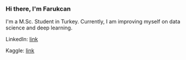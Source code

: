 ### Hi there, I'm Farukcan
I'm a M.Sc. Student in Turkey. Currently, I am improving myself on data science and deep learning.

LinkedIn: [link](https://www.linkedin.com/in/farukcansaglam/)

Kaggle: [link](https://www.kaggle.com/greysky)

